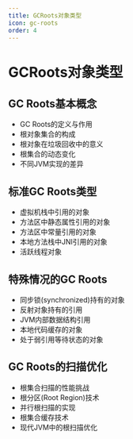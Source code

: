 ```yaml
---
title: GCRoots对象类型
icon: gc-roots
order: 4
---
```


# GCRoots对象类型

## GC Roots基本概念

- GC Roots的定义与作用
- 根对象集合的构成
- 根对象在垃圾回收中的意义
- 根集合的动态变化
- 不同JVM实现的差异

## 标准GC Roots类型

- 虚拟机栈中引用的对象
- 方法区中静态属性引用的对象
- 方法区中常量引用的对象
- 本地方法栈中JNI引用的对象
- 活跃线程对象

## 特殊情况的GC Roots

- 同步锁(synchronized)持有的对象
- 反射对象持有的引用
- JVM内部数据结构引用
- 本地代码缓存的对象
- 处于弱引用等待状态的对象

## GC Roots的扫描优化

- 根集合扫描的性能挑战
- 根分区(Root Region)技术
- 并行根扫描的实现
- 根集合缓存技术
- 现代JVM中的根扫描优化

